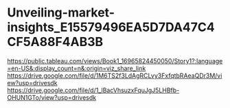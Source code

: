 # Unveiling-market-insights_E15579496EA5D7DA47C4CF5A88F4AB3B
https://public.tableau.com/views/Book1_16965824450050/Story1?:language=en-US&:display_count=n&:origin=viz_share_link
https://drive.google.com/file/d/1M6TS2f3LdAgRCLvy3FxfqtbRAeaQDr3M/view?usp=drivesdk
https://drive.google.com/file/d/1_lBacVhsuzxFquJgJ5LHBfb-OHUN1GTo/view?usp=drivesdk
